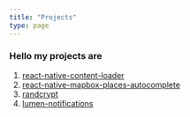 ```yaml
---
title: "Projects"
type: page
---
```


### Hello my projects are

1. [react-native-content-loader](https://www.npmjs.com/package/@casteasoft/react-native-content-loader)
2. [react-native-mapbox-places-autocomplete](https://www.npmjs.com/package/react-native-mapbox-places-autocomplete)
3. [randcrypt](https://www.npmjs.com/package/randcrypt)
4. [lumen-notifications](https://packagist.org/packages/ciptohadi-web-id/lumen-notifications)
